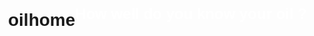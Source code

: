 # oilhome
<!DOCTYPE html>
<html lang="en">
<head>
  <meta charset="UTF-8">
  <meta name="viewport" content="width=device-width, initial-scale=1.0">
  <title>Your Website</title>
  <style>
    body {
      margin: 0;
      padding: 0;
      font-family: Arial, sans-serif;
      background: url('https://github.com/mutualite/oilhome/blob/main/Gemini_Generated_Image.jpg') center/cover no-repeat; /* Replace 'your-image.jpg' with the path to your background image */
      height: 100vh;
      display: flex;
      align-items: center;
      justify-content: center;
    }

    #yellowStrip {
      background-color:#FFD700;
      padding: 20px;
      text-align: center;
      max-width: 80%;
      opacity: 1; /* Adjust the opacity as needed */
    }

    #textOnStrip {
      color: white; /* Change text color as needed */
      font-size: 24px;
      font-weight: bold;
    }
  </style>
</head>
<body>
  <div id="yellowStrip">
    <p id="textOnStrip">How well do you know your oil ?</p>
  </div>
</body>
</html>
